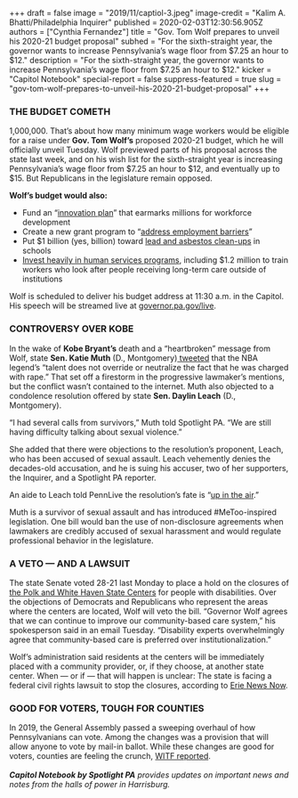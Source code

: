 +++
draft = false
image = "2019/11/captiol-3.jpeg"
image-credit = "Kalim A. Bhatti/Philadelphia Inquirer"
published = 2020-02-03T12:30:56.905Z
authors = ["Cynthia Fernandez"]
title = "Gov. Tom Wolf prepares to unveil his 2020-21 budget proposal"
subhed = "For the sixth-straight year, the governor wants to increase Pennsylvania’s wage floor from $7.25 an hour to $12."
description = "For the sixth-straight year, the governor wants to increase Pennsylvania’s wage floor from $7.25 an hour to $12."
kicker = "Capitol Notebook"
special-report = false
suppress-featured = true
slug = "gov-tom-wolf-prepares-to-unveil-his-2020-21-budget-proposal"
+++
### **THE BUDGET COMETH**

1,000,000. That’s about how many minimum wage workers would be eligible for a raise under **Gov. Tom Wolf’s** proposed 2020-21 budget, which he will officially unveil Tuesday. Wolf previewed parts of his proposal across the state last week, and on his wish list for the sixth-straight year is increasing Pennsylvania’s wage floor from $7.25 an hour to $12, and eventually up to $15. But Republicans in the legislature remain opposed.

**Wolf’s budget would also:**

* Fund an “[innovation plan](https://www.governor.pa.gov/newsroom/gov-wolf-announces-pa-innovation-plan-proposal/)” that earmarks millions for workforce development
* Create a new grant program to “[address employment barriers](https://www.governor.pa.gov/newsroom/gov-wolf-business-and-labor-leaders-unveil-strategy-to-strengthen-pennsylvanias-workforce/)”
* Put $1 billion (yes, billion) toward [lead and asbestos clean-ups](https://www.inquirer.com/news/gov-tom-wolf-asbestos-lead-schools-1-billion-20200129.html) in schools
* [Invest heavily in human services programs](https://www.governor.pa.gov/newsroom/gov-wolfs-2020-21-budget-will-further-protect-vulnerable-populations/), including $1.2 million to train workers who look after people receiving long-term care outside of institutions

Wolf is scheduled to deliver his budget address at 11:30 a.m. in the Capitol. His speech will be streamed live at [governor.pa.gov/live](https://www.governor.pa.gov/live/). 

### **CONTROVERSY OVER KOBE**

In the wake of **Kobe Bryant’s** death and a “heartbroken” message from Wolf, state **Sen. Katie Muth** (D., Montgomery)[ tweeted](https://twitter.com/SenatorMuth/status/1221989050673922050) that the NBA legend’s “talent does not override or neutralize the fact that he was charged with rape.” That set off a firestorm in the progressive lawmaker’s mentions, but the conflict wasn’t contained to the internet. Muth also objected to a condolence resolution offered by state **Sen. Daylin Leach** (D., Montgomery).

“I had several calls from survivors,” Muth told Spotlight PA. “We are still having difficulty talking about sexual violence.”

She added that there were objections to the resolution’s proponent, Leach, who has been accused of sexual assault. Leach vehemently denies the decades-old accusation, and he is suing his accuser, two of her supporters, the Inquirer, and a Spotlight PA reporter.

An aide to Leach told PennLive the resolution’s fate is “[up in the air](https://www.pennlive.com/news/2020/01/pa-legislator-sparks-outrage-after-tweeting-about-kobe-bryants-sexual-assault-allegation.html).”

Muth is a survivor of sexual assault and has introduced #MeToo-inspired legislation. One bill would ban the use of non-disclosure agreements when lawmakers are credibly accused of sexual harassment and would regulate professional behavior in the legislature.

### **A VETO — AND A LAWSUIT**

The state Senate voted 28-21 last Monday to place a hold on the closures of [the Polk and White Haven State Centers](https://www.legis.state.pa.us//cfdocs/Legis/CSM/showMemoPublic.cfm?chamber=S&SPick=20190&cosponId=30476) for people with disabilities. Over the objections of Democrats and Republicans who represent the areas where the centers are located, Wolf will veto the bill. “Governor Wolf agrees that we can continue to improve our community-based care system,” his spokesperson said in an email Tuesday. “Disability experts overwhelmingly agree that community-based care is preferred over institutionalization.”

Wolf’s administration said residents at the centers will be immediately placed with a community provider, or, if they choose, at another state center. When — or if — that will happen is unclear: The state is facing a federal civil rights lawsuit to stop the closures, according to [Erie News Now](https://www.erienewsnow.com/story/41592727/commonwealth-faces-lawsuit-over-plan-to-close-state-centers).

### **GOOD FOR VOTERS, TOUGH FOR COUNTIES**

In 2019, the General Assembly passed a sweeping overhaul of how Pennsylvanians can vote. Among the changes was a provision that will allow anyone to vote by mail-in ballot. While these changes are good for voters, counties are feeling the crunch, [WITF reported](https://www.witf.org/2020/01/28/pa-s-election-head-says-election-overhauls-will-make-2020-primary-tough-for-counties/).\
*\
**Capitol Notebook by Spotlight PA** provides updates on important news and notes from the halls of power in Harrisburg.*
